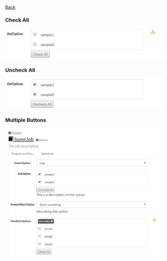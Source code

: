 [Back](../../../README.md)

### Check All

![picture](img/checkAll.png)

### Uncheck All

![picture](img/uncheckAll.png)

### Multiple Buttons

![picture](img/multipleButtons.png)